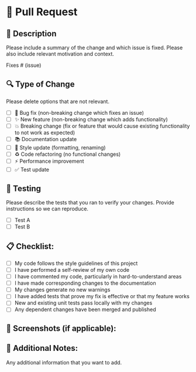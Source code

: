 # 🎯 Pull Request

## 📝 Description

Please include a summary of the change and which issue is fixed. Please also include relevant motivation and context.

Fixes # (issue)

## 🔍 Type of Change

Please delete options that are not relevant.

- [ ] 🐛 Bug fix (non-breaking change which fixes an issue)
- [ ] ✨ New feature (non-breaking change which adds functionality)
- [ ] 💥 Breaking change (fix or feature that would cause existing functionality to not work as expected)
- [ ] 📚 Documentation update
- [ ] 🎨 Style update (formatting, renaming)
- [ ] ♻️ Code refactoring (no functional changes)
- [ ] ⚡ Performance improvement
- [ ] ✅ Test update

## 🧪 Testing

Please describe the tests that you ran to verify your changes. Provide instructions so we can reproduce.

- [ ] Test A
- [ ] Test B

## 📋 Checklist:

- [ ] My code follows the style guidelines of this project
- [ ] I have performed a self-review of my own code
- [ ] I have commented my code, particularly in hard-to-understand areas
- [ ] I have made corresponding changes to the documentation
- [ ] My changes generate no new warnings
- [ ] I have added tests that prove my fix is effective or that my feature works
- [ ] New and existing unit tests pass locally with my changes
- [ ] Any dependent changes have been merged and published

## 📸 Screenshots (if applicable):

## 📄 Additional Notes:

Any additional information that you want to add. 